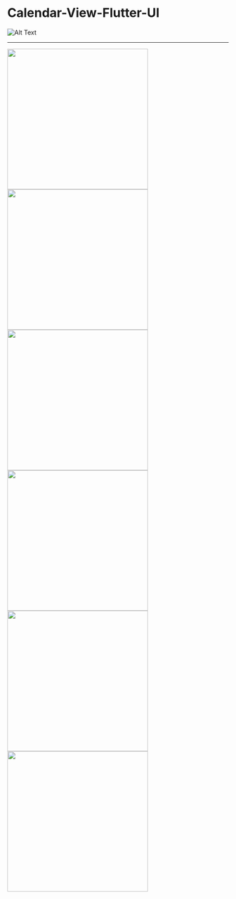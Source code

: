 # Calendar-View-Flutter-UI
![Alt Text](https://github.com/shiburagi/Calendar-View-Flutter-UI/blob/master/preview/video1.gif?raw=true)

---

<div>
<img src="https://github.com/shiburagi/Calendar-View-Flutter-UI/blob/master/preview/image1.jpg?raw=true?raw=true" width="320px"/>
  
<img src="https://github.com/shiburagi/Calendar-View-Flutter-UI/blob/master/preview/image2.jpg?raw=true?raw=true" width="320px"/>

<img src="https://github.com/shiburagi/Calendar-View-Flutter-UI/blob/master/preview/image3.jpg?raw=true?raw=true" width="320px"/>

<img src="https://github.com/shiburagi/Calendar-View-Flutter-UI/blob/master/preview/image4.jpg?raw=true?raw=true" width="320px"/>

<img src="https://github.com/shiburagi/Calendar-View-Flutter-UI/blob/master/preview/image5.jpg?raw=true?raw=true" width="320px"/>

<img src="https://github.com/shiburagi/Calendar-View-Flutter-UI/blob/master/preview/image6.jpg?raw=true?raw=true" width="320px"/>

</div>
